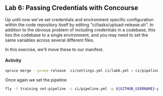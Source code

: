 ## Lab 6: Passing Credentials with Concourse
Up until now we've set credentials and environment specific configuration within the code repository itself by editing "ci/tasks/upload-release.sh". In addition to the obvious problem of including credentials in a codebase, this ties the codebase to a single environment, and you may need to set the same variables across several different files.

In this exercise, we'll move these to our manifest.

#### Activity

```bash
spruce merge --prune release  ci/settings.yml ci/lab6.yml > ci/pipeline.yml
```

Once again we set the pipeline 
```bash
fly -t training set-pipeline -c ci/pipeline.yml -p ${GITHUB_USERNAME}-pipeline
```
